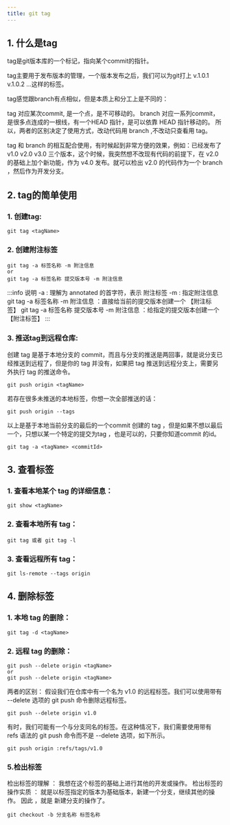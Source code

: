 ```yaml
---
title: git tag
---
```

## 1. 什么是tag
tag是git版本库的一个标记，指向某个commit的指针。

tag主要用于发布版本的管理，一个版本发布之后，我们可以为git打上 v.1.0.1 v.1.0.2 ...这样的标签。

tag感觉跟branch有点相似，但是本质上和分工上是不同的：

tag 对应某次commit, 是一个点，是不可移动的。
branch 对应一系列commit，是很多点连成的一根线，有一个HEAD 指针，是可以依靠 HEAD 指针移动的。
所以，两者的区别决定了使用方式，改动代码用 branch ,不改动只查看用 tag。

tag 和 branch 的相互配合使用，有时候起到非常方便的效果，例如：已经发布了 v1.0 v2.0 v3.0 三个版本，这个时候，我突然想不改现有代码的前提下，在 v2.0 的基础上加个新功能，作为 v4.0 发布。就可以检出 v2.0 的代码作为一个 branch ，然后作为开发分支。

## 2. tag的简单使用
### 1. 创建tag:
```powersheel
git tag <tagName>
```
### 2. 创建附注标签
```powersheel
git tag -a 标签名称 -m 附注信息
or
git tag -a 标签名称 提交版本号 -m 附注信息
```
:::info 说明
-a : 理解为 annotated 的首字符，表示 附注标签
-m : 指定附注信息
git tag -a 标签名称 -m 附注信息 ：直接给当前的提交版本创建一个 【附注标签】
git tag -a 标签名称 提交版本号 -m 附注信息 ：给指定的提交版本创建一个【附注标签】
:::

### 3. 推送tag到远程仓库:
创建 tag 是基于本地分支的 commit，而且与分支的推送是两回事，就是说分支已经推送到远程了，但是你的 tag 并没有，如果把 tag 推送到远程分支上，需要另外执行 tag 的推送命令。
```powersheel
git push origin <tagName>
```
若存在很多未推送的本地标签，你想一次全部推送的话：
```powersheel
git push origin --tags
```

以上是基于本地当前分支的最后的一个commit 创建的 tag ，但是如果不想以最后一个，只想以某一个特定的提交为tag ，也是可以的，只要你知道commit 的id。
```powersheel
git tag -a <tagName> <commitId>
```

## 3. 查看标签
### 1. 查看本地某个 tag 的详细信息：
```powersheel
git show <tagName>
```
### 2. 查看本地所有 tag：
```powersheel
git tag 或者 git tag -l
```
### 3. 查看远程所有 tag：
```powersheel
git ls-remote --tags origin
```
## 4. 删除标签
### 1. 本地 tag 的删除：
```powersheel
git tag -d <tagName>
```
### 2. 远程 tag 的删除：
```powersheel
git push --delete origin <tagName>
or
git push --delete origin <tagName>
```
两者的区别：
假设我们在仓库中有一个名为 v1.0 的远程标签。我们可以使用带有 --delete 选项的 git push 命令删除远程标签。
```powersheel
git push --delete origin v1.0
```
有时，我们可能有一个与分支同名的标签。在这种情况下，我们需要使用带有 refs 语法的 git push 命令而不是 --delete 选项，如下所示。
```powersheel
git push origin :refs/tags/v1.0
```

### 5.检出标签
检出标签的理解 ： 我想在这个标签的基础上进行其他的开发或操作。
检出标签的操作实质 ： 就是以标签指定的版本为基础版本，新建一个分支，继续其他的操作。
因此 ，就是 新建分支的操作了。
```powersheel
git checkout -b 分支名称 标签名称
```